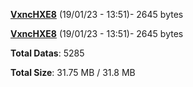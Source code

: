 [**VxncHXE8**](/data/VxncHXE8.txt) (19/01/23 - 13:51)- 2645 bytes

[**VxncHXE8**](/data/VxncHXE8.txt) (19/01/23 - 13:51)- 2645 bytes

**Total Datas**: 5285

**Total Size**: 31.75 MB / 31.8 MB